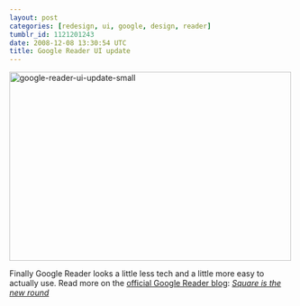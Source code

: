 ```yaml
---
layout: post
categories: [redesign, ui, google, design, reader]
tumblr_id: 1121201243  
date: 2008-12-08 13:30:54 UTC
title: Google Reader UI update
---
```


<a href="/attachments/2008/12/google-reader-ui-update.png"><img src="/attachments/2008/12/google-reader-ui-update-small.png" alt="google-reader-ui-update-small" width="500" height="336" class="alignnone size-full wp-image-988" /></a>

Finally Google Reader looks a little less tech and a little more easy to actually use. Read more on the <a href="http://googlereader.blogspot.com/">official Google Reader blog</a>: <em><a href="http://googlereader.blogspot.com/2008/12/square-is-new-round.html">Square is the new round</a></em>

